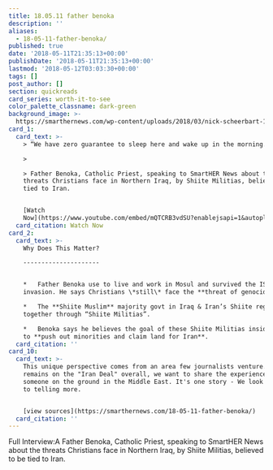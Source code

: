 ```yaml
---
title: 18.05.11 father benoka
description: ''
aliases:
  - 18-05-11-father-benoka/
published: true
date: '2018-05-11T21:35:13+00:00'
publishDate: '2018-05-11T21:35:13+00:00'
lastmod: '2018-05-12T03:03:30+00:00'
tags: []
post_author: []
section: quickreads
card_series: worth-it-to-see
color_palette_classname: dark-green
background_image: >-
  https://smarthernews.com/wp-content/uploads/2018/03/nick-scheerbart-15637-unsplash-scaled.jpg
card_1:
  card_text: >-
    > “We have zero guarantee to sleep here and wake up in the morning.”

    > 

    > Father Benoka, Catholic Priest, speaking to SmartHER News about the
    threats Christians face in Northern Iraq, by Shiite Militias, believed to be
    tied to Iran.


    [Watch
    Now](https://www.youtube.com/embed/mQTCRB3vdSU?enablejsapi=1&autoplay=1&rel=0)
  card_citation: Watch Now
card_2:
  card_text: >-
    Why Does This Matter?

    ---------------------


    *   Father Benoka use to live and work in Mosul and survived the ISIS
    invasion. He says Christians \*still\* face the **threat of genocide**.

    *   The **Shiite Muslim** majority govt in Iraq & Iran’s Shiite regime work
    together through “Shiite Militias”.

    *   Benoka says he believes the goal of these Shiite Militias inside Iraq is
    to **push out minorities and claim land for Iran**.
  card_citation: ''
card_10:
  card_text: >-
    This unique perspective comes from an area few journalists venture. As focus
    remains on the "Iran Deal" overall, we want to share the experience of
    someone on the ground in the Middle East. It's one story - We look forward
    to telling more.


    [view sources](https://smarthernews.com/18-05-11-father-benoka/)
  card_citation: ''
---
```

Full Interview:A Father Benoka, Catholic Priest, speaking to SmartHER News about the threats Christians face in Northern Iraq, by Shiite Militias, believed to be tied to Iran.